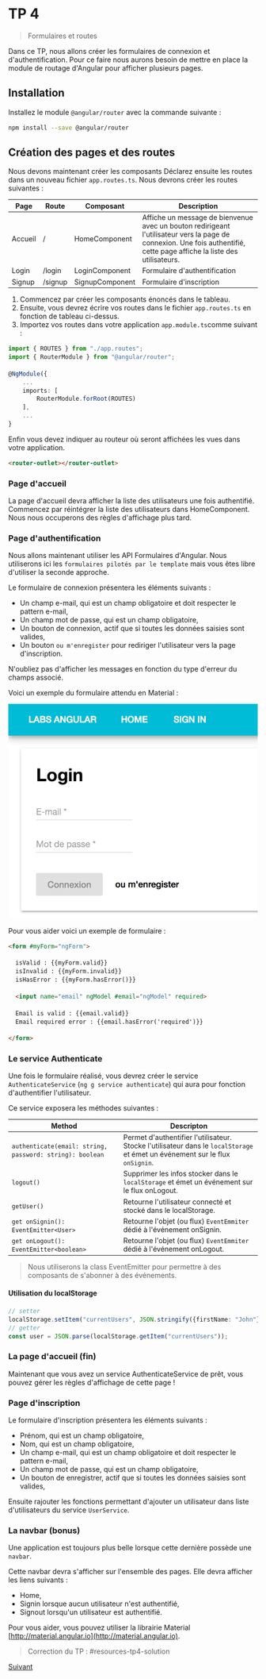 # TP 4
> Formulaires et routes

Dans ce TP, nous allons créer les formulaires de connexion et d'authentification.
Pour ce faire nous aurons besoin de mettre en place la module de routage d'Angular
pour afficher plusieurs pages.

## Installation

Installez le module `@angular/router` avec la commande suivante :

```bash
npm install --save @angular/router
```

## Création des pages et des routes

Nous devons maintenant créer les composants 
Déclarez ensuite les routes dans un nouveau fichier `app.routes.ts`. Nous devrons créer les routes suivantes :

Page | Route | Composant | Description
---|---|---|---
Accueil | / | HomeComponent | Affiche un message de bienvenue avec un bouton redirigeant l'utilisateur vers la page de connexion. Une fois authentifié, cette page affiche la liste des utilisateurs. 
Login | /login | LoginComponent | Formulaire d'authentification
Signup | /signup | SignupComponent |Formulaire d'inscription

1. Commencez par créer les composants énoncés dans le tableau. 
2. Ensuite, vous devrez écrire vos routes dans le fichier `app.routes.ts` en fonction de tableau ci-dessus.
3. Importez vos routes dans votre application `app.module.ts`comme suivant :

```typescript
import { ROUTES } from "./app.routes";
import { RouterModule } from "@angular/router";

@NgModule({
    ...
    imports: [
        RouterModule.forRoot(ROUTES)
    ],
    ...
}
```

Enfin vous devez indiquer au routeur où seront affichées les vues dans votre application.

```html
<router-outlet></router-outlet>
```

### Page d'accueil

La page d'accueil devra afficher la liste des utilisateurs une fois authentifié.
Commencez par réintégrer la liste des utilisateurs dans HomeComponent. Nous nous occuperons des règles d'affichage plus tard.


### Page d'authentification

Nous allons maintenant utiliser les API Formulaires d'Angular. Nous utiliserons ici les `formulaires pilotés par le template`
mais vous êtes libre d'utiliser la seconde approche.

Le formulaire de connexion présentera les éléments suivants :

* Un champ e-mail, qui est un champ obligatoire et doit respecter le pattern e-mail,
* Un champ mot de passe, qui est un champ obligatoire,
* Un bouton de connexion, actif que si toutes les données saisies sont valides,
* Un bouton `ou m'enregister` pour rediriger l'utilisateur vers la page d'inscription.

N'oubliez pas d'afficher les messages en fonction du type d'erreur du champs associé.

Voici un exemple du formulaire attendu en Material :

![max-300](images/login.png) 

Pour vous aider voici un exemple de formulaire : 

```html
<form #myForm="ngForm">

  isValid : {{myForm.valid}}
  isInvalid : {{myForm.invalid}}
  isHasError : {{myForm.hasError()}}

  <input name="email" ngModel #email="ngModel" required>

  Email is valid : {{email.valid}}
  Email required error : {{email.hasError('required')}}

</form>

```


### Le service Authenticate

Une fois le formulaire réalisé, vous devrez créer le service `AuthenticateService` (`ng g service authenticate`) qui aura pour fonction d'authentifier
l'utilisateur.

Ce service exposera les méthodes suivantes :

Method | Descripton
---|---
`authenticate(email: string, password: string): boolean` | Permet d'authentifier l'utilisateur. Stocke l'utilisateur dans le `localStorage` et émet un événement sur le flux `onSignin`.
`logout()` | Supprimer les infos stocker dans le `localStorage` et émet un événement sur le flux onLogout.
`getUser()` | Retourne l'utilisateur connecté et stocké dans le localStorage.
`get onSignin(): EventEmitter<User>` | Retourne l'objet (ou flux) `EventEmmiter` dédié à l'événement onSignin.
`get onLogout(): EventEmitter<boolean>` | Retourne l'objet (ou flux) `EventEmmiter` dédié à l'événement onLogout.

> Nous utiliserons la class EventEmitter pour permettre à des composants de s'abonner à des événements.

#### Utilisation du localStorage

```typescript
// setter
localStorage.setItem("currentUsers", JSON.stringify({firstName: "John"}));
// getter
const user = JSON.parse(localStorage.getItem("currentUsers"));
```

### La page d'accueil (fin)

Maintenant que vous avez un service AuthenticateService de prêt, vous pouvez gérer les règles d'affichage de cette page !

### Page d'inscription

Le formulaire d'inscription présentera les éléments suivants :

* Prénom, qui est un champ obligatoire, 
* Nom, qui est un champ obligatoire, 
* Un champ e-mail, qui est un champ obligatoire et doit respecter le pattern e-mail,
* Un champ mot de passe, qui est un champ obligatoire,
* Un bouton de enregistrer, actif que si toutes les données saisies sont valides,

Ensuite rajouter les fonctions permettant d'ajouter un utilisateur dans liste d'utilisateurs du service `UserService`.

### La navbar (bonus)

Une application est toujours plus belle lorsque cette dernière possède une `navbar`.

Cette navbar devra s'afficher sur l'ensemble des pages. Elle devra afficher les liens suivants :

* Home,
* Signin lorsque aucun utilisateur n'est authentifié,
* Signout lorsqu'un utilisateur est authentifié.

Pour vous aider, vous pouvez utiliser la librairie Material [http://material.angular.io](http://material.angular.io).

> Correction du TP : #resources-tp4-solution

[Suivant](tp5-webservice.md)

